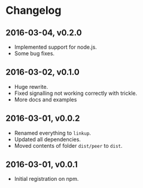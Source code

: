 # Changelog

## 2016-03-04, v0.2.0

- Implemented support for node.js.
- Some bug fixes.


## 2016-03-02, v0.1.0

- Huge rewrite.
- Fixed signalling not working correctly with trickle.
- More docs and examples


## 2016-03-01, v0.0.2

- Renamed everything to `linkup`.
- Updated all dependencies.
- Moved contents of folder `dist/peer` to `dist`.


## 2016-03-01, v0.0.1

- Initial registration on npm.